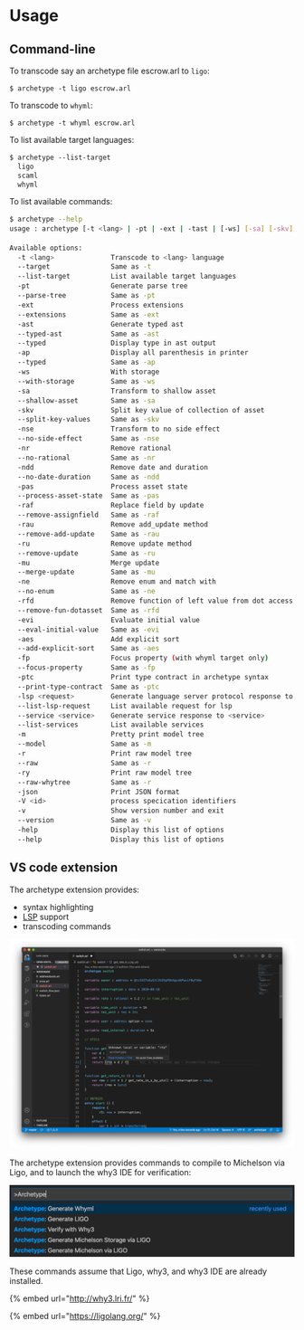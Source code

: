 # Usage

## Command-line

To transcode say an archetype file escrow.arl to `ligo`:

```text
$ archetype -t ligo escrow.arl
```

To transcode to `whyml`:

```text
$ archetype -t whyml escrow.arl
```

To list available target languages:

```text
$ archetype --list-target
  ligo
  scaml
  whyml
```

To list available commands:

```bash
$ archetype --help
usage : archetype [-t <lang> | -pt | -ext | -tast | [-ws] [-sa] [-skv] [-nse] | -lsp <request>] [-r | -json] <file>

Available options:
  -t <lang>              Transcode to <lang> language
  --target               Same as -t
  --list-target          List available target languages
  -pt                    Generate parse tree
  --parse-tree           Same as -pt
  -ext                   Process extensions
  --extensions           Same as -ext
  -ast                   Generate typed ast
  --typed-ast            Same as -ast
  --typed                Display type in ast output
  -ap                    Display all parenthesis in printer
  --typed                Same as -ap
  -ws                    With storage
  --with-storage         Same as -ws
  -sa                    Transform to shallow asset
  --shallow-asset        Same as -sa
  -skv                   Split key value of collection of asset
  --split-key-values     Same as -skv
  -nse                   Transform to no side effect
  --no-side-effect       Same as -nse
  -nr                    Remove rational
  --no-rational          Same as -nr
  -ndd                   Remove date and duration
  --no-date-duration     Same as -ndd
  -pas                   Process asset state
  --process-asset-state  Same as -pas
  -raf                   Replace field by update
  --remove-assignfield   Same as -raf
  -rau                   Remove add_update method
  --remove-add-update    Same as -rau
  -ru                    Remove update method
  --remove-update        Same as -ru
  -mu                    Merge update
  --merge-update         Same as -mu
  -ne                    Remove enum and match with
  --no-enum              Same as -ne
  -rfd                   Remove function of left value from dot access field asset
  --remove-fun-dotasset  Same as -rfd
  -evi                   Evaluate initial value
  --eval-initial-value   Same as -evi
  -aes                   Add explicit sort
  --add-explicit-sort    Same as -aes
  -fp                    Focus property (with whyml target only)
  --focus-property       Same as -fp
  -ptc                   Print type contract in archetype syntax
  --print-type-contract  Same as -ptc
  -lsp <request>         Generate language server protocol response to <resquest>
  --list-lsp-request     List available request for lsp
  --service <service>    Generate service response to <service>
  --list-services        List available services
  -m                     Pretty print model tree
  --model                Same as -m
  -r                     Print raw model tree
  --raw                  Same as -r
  -ry                    Print raw model tree
  --raw-whytree          Same as -r
  -json                  Print JSON format
  -V <id>                process specication identifiers
  -v                     Show version number and exit
  --version              Same as -v
  -help                  Display this list of options
  --help                 Display this list of options


```

## VS code extension

The archetype extension provides:

* syntax highlighting
* [LSP](https://microsoft.github.io/language-server-protocol/) support
* transcoding commands

![](.gitbook/assets/screenshot-2020-06-25-at-14.10.42.png)

The archetype extension provides commands to compile to Michelson via Ligo, and to launch the why3 IDE for verification:

![Archetype extension&apos;s commands](.gitbook/assets/screenshot-2020-06-25-at-13.40.11.png)

These commands assume that Ligo, why3, and why3 IDE are already installed.

{% embed url="http://why3.lri.fr/" %}

{% embed url="https://ligolang.org/" %}





